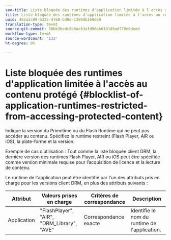 ```yaml
---
seo-title: Liste bloquée des runtimes d'application limitée à l'accès au contenu protégé
title: Liste bloquée des runtimes d'application limitée à l'accès au contenu protégé
uuid: 462a2c09-b335-4768-bd0e-1359db169d69
translation-type: tm+mt
source-git-commit: 58bb3bedc5b0ac63afd96eb6101d9ad779e6deed
workflow-type: tm+mt
source-wordcount: '133'
ht-degree: 0%

---
```



# Liste bloquée des runtimes d&#39;application limitée à l&#39;accès au contenu protégé {#blocklist-of-application-runtimes-restricted-from-accessing-protected-content}

Indique la version du Primetime ou du Flash Runtime qui ne peut pas accéder au contenu. Spécifiez le runtime restreint (Flash Player, AIR ou iOS), la plate-forme et la version.

Exemple de cas d’utilisation : Tout comme la liste bloquée client DRM, la dernière version des runtimes Flash Player, AIR ou iOS peut être spécifiée comme version minimale requise pour l’acquisition de licence et la lecture de contenu.

Le runtime de l&#39;application peut être identifié par l&#39;un des attributs pris en charge pour les versions client DRM, en plus des attributs suivants :

| **Attribut** | **Valeurs prises en charge** | **Critères de correspondance** | **Description** |
|---|---|---|---|
| Application | &quot;FlashPlayer&quot;, &quot;AIR&quot;, &quot;DRM_Library&quot;, &quot;AVE&quot; | Correspondance exacte | Identifie le nom du runtime de l&#39;application. |
